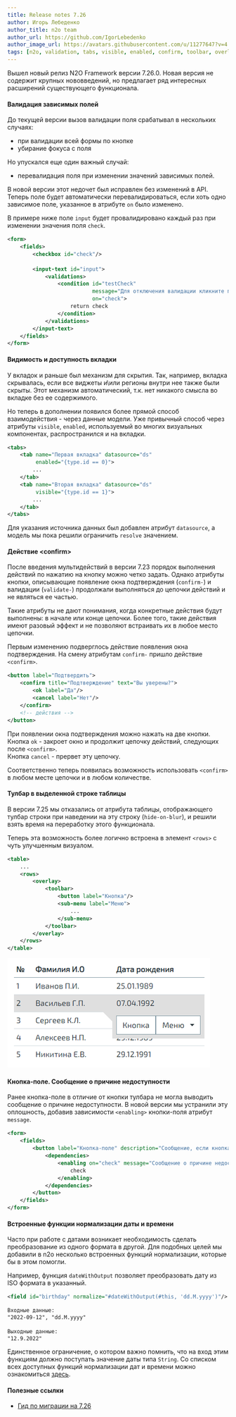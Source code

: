 ```yaml
---
title: Release notes 7.26
author: Игорь Лебеденко
author_title: n2o team
author_url: https://github.com/IgorLebedenko
author_image_url: https://avatars.githubusercontent.com/u/11277647?v=4
tags: [n2o, validation, tabs, visible, enabled, confirm, toolbar, overlay, button, normalize, release-note, 7.26.0]
---
```


Вышел новый релиз N2O Framework версии 7.26.0.
Новая версия не содержит крупных нововведений,
но предлагает ряд интересных расширений существующего функционала.

<!--truncate-->

#### Валидация зависимых полей

До текущей версии вызов валидации поля срабатывал в нескольких случаях:
- при валидации всей формы по кнопке
- убирание фокуса с поля

Но упускался еще один важный случай:
- перевалидация поля при изменении значений зависимых полей.

В новой версии этот недочет был исправлен без изменений в API.
Теперь поле будет автоматически перевалидироваться, если хоть одно зависимое поле,
указанное в атрибуте `on` было изменено.

В примере ниже поле `input` будет провалидировано каждый раз при изменении значения поля `check`.
```xml
<form>
    <fields>
        <checkbox id="check"/>

        <input-text id="input">
            <validations>
                <condition id="testCheck"
                           message="Для отключения валидации кликните по чекбоксу"
                           on="check">
                    return check
                </condition>
            </validations>
        </input-text>
    </fields>
</form>
```

#### Видимость и доступность вкладки

У вкладок и раньше был механизм для скрытия.
Так, например, вкладка скрывалась, если все виджеты и\или регионы внутри нее также были скрыты.
Этот механизм автоматический, т.к. нет никакого смысла во вкладке без ее содержимого.

Но теперь в дополнении появился более прямой способ взаимодействия - через данные модели.
Уже привычный способ через атрибуты `visible`, `enabled`, используемый во многих визуальных компонентах,
распространился и на вкладки.

```xml
<tabs>
    <tab name="Первая вкладка" datasource="ds"
         enabled="{type.id == 0}">
        ...
    </tab>
    <tab name="Вторая вкладка" datasource="ds"
         visible="{type.id == 1}">
        ...
    </tab>
</tabs>
```

Для указания источника данных был добавлен атрибут `datasource`, а модель мы пока решили ограничить `resolve` значением.

#### Действие &lt;confirm&gt;

После введения мультидействий в версии 7.23 порядок выполнения действий по нажатию на кнопку можно четко задать.
Однако атрибуты кнопки, описывающие появление окна подтверждения (`confirm-`) и
валидации (`validate-`) продолжали выполняться до цепочки действий и не являться ее частью.

Такие атрибуты не дают понимания, когда конкретные действия будут выполнены: в начале или конце цепочки.
Более того, такие действия имеют разовый эффект и не позволяют встраивать их в любое место цепочки.

Первым изменению подверглось действие появления окна подтверждения.
На смену атрибутам `confirm-` пришло действие `<confirm>`.

```xml
<button label="Подтвердить">
    <confirm title="Подтверждение" text="Вы уверены?">
        <ok label="Да"/>
        <cancel label="Нет"/>
    </confirm>
    <!-- действия -->
</button>
```

При появлении окна подтверждения можно нажать на две кнопки.<br/>
Кнопка `ok` - закроет окно и продолжит цепочку действий, следующих после `<confirm>`.<br/>
Кнопка `cancel` - прервет эту цепочку.

Соответственно теперь появилась возможность использовать `<confirm>` в любом месте цепочки и в любом количестве.

#### Тулбар в выделенной строке таблицы

В версии 7.25 мы отказались от атрибута таблицы, отображающего тулбар строки при наведении на эту строку (`hide-on-blur`),
и решили взять время на переработку этого функционала.

Теперь эта возможность более логично встроена в элемент `<rows>` с чуть улучшенным визуалом.

```xml
<table>
    ...
    <rows>
        <overlay>
            <toolbar>
                <button label="Кнопка"/>
                <sub-menu label="Меню">
                    ...
                </sub-menu>
            </toolbar>
        </overlay>
    </rows>
</table>
```

![img.png](images/image21.png)

#### Кнопка-поле. Сообщение о причине недоступности

Ранее кнопка-поле в отличие от кнопки тулбара не могла выводить сообщение о причине недоступности.
В новой версии мы устранили эту оплошность, добавив зависимости `<enabling>` кнопки-поля атрибут `message`.

```xml
<form>
    <fields>
        <button label="Кнопка-поле" description="Сообщение, если кнопка доступна">
            <dependencies>
                <enabling on="check" message="Сообщение о причине недоступности">
                    check
                </enabling>
            </dependencies>
        </button>
    </fields>
</form>
```

#### Встроенные функции нормализации даты и времени

Часто при работе с датами возникает необходимость сделать преобразование из одного формата в другой.
Для подобных целей мы добавили в n2o несколько встроенных функций нормализации, которые бы в этом помогли.

Например, функция `dateWithOutput` позволяет преобразовать дату из ISO формата в указанный.
```xml
<field id="birthday" normalize="#dateWithOutput(#this, 'dd.M.yyyy')"/>
```
```
Входные данные:
"2022-09-12", "dd.M.yyyy"

Выходные данные:
"12.9.2022"
```

Единственное ограничение, о котором важно помнить, что на вход этим функциям должно поступать значение даты типа `String`.
Со списком всех доступных функций нормализации дат и времени можно ознакомиться [здесь](https://n2o.i-novus.ru/docs/guides/manual/data#date_normalizer_functions).

#### Полезные ссылки

- [Гид по миграции на 7.26](/docs/guides/migration/to_7_26)
